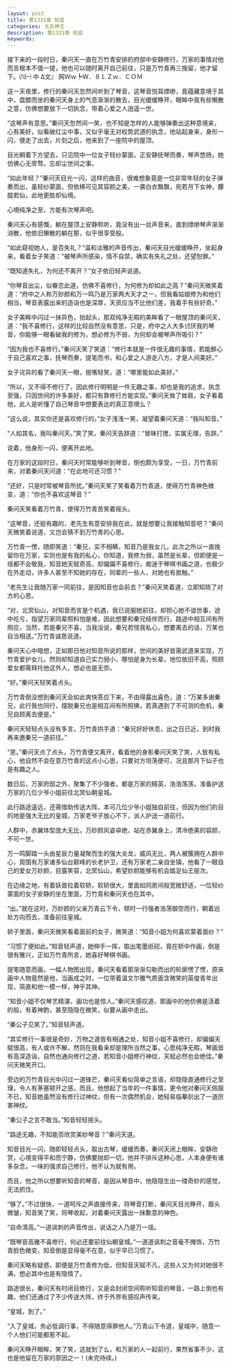 ```yaml
---
layout: post
title: 第1331章 知音
categories: 太古神王
description: 第1331章 知音
keywords:
---
```


接下来的一段时日，秦问天一直在万竹青安排的府邸中安静修行，万家的事情对他而言根本不值一提，他也可以随时离开自己前往，只是万竹青再三挽留，他才留下。㈧㈠ 中 Δ文』 网Ｗｗ┡Ｗ．８⒈Ｚｗ．ＣＯＭ

这一天夜里，修行的秦问天忽然间听到了琴音，这琴音悦耳缥缈，竟蕴藏意境于其中，盘膝而坐的秦问天身上的气息渐渐的散去，目光缓缓睁开，眼眸中竟有些懒散之意，仿佛想要放下一切执念，带着心爱之人逍遥一世。

“这琴声有意思。”秦问天忽然间一笑，也不知是怎样的人能够弹奏出这种意境来，心有美好，似看破红尘中事，又似乎毫无对权势武道的执念，他站起身来，身形一闪，便走了出去，片刻之后，他来到了一座院中的屋顶。

目光朝着下方望去，只见院中一位女子轻纱蒙面，正安静抚琴而奏，琴声悠扬，她仿佛心无旁骛，忘却尘世间之事。

“如此年轻？”秦问天目光一闪，这样的曲音，很难想象竟是一位非常年轻的女子弹奏而出，虽轻纱蒙面，但依稀可见其容颜之美，一袭白衣飘飘，宛若月下女神，朦胧若仙，此地更胜却仙境。

心境纯净之至，方能有次琴声吧。

秦问天心有感慨，躺在屋顶上安静聆听，竟没有出一丝声音来，直到缥缈琴声渐渐消散，他依旧懒散的躺在那，似乎很享受般。

“如此窥视她人，是否失礼？”温和淡雅的声音传出，秦问天目光缓缓睁开，坐起身来，看着女子笑道：“被琴声所感染，情不自禁，确实有失礼之处，还望恕罪。”

“既知道失礼，为何还不离开？”女子依旧轻声说道。

“你琴音出尘，似眷恋此道，仿佛不喜修行，为何修为却如此之高？”秦问天微笑着道：“府中之人称万妙颜和万一鸣乃是万家两大天才之一，但我看姑娘修为和他们相当，琴音表露出来的造诣也是深厚，天资应当不比他们差，我着手有些好奇。”

女子美眸中闪过一抹异色，抬起头，那双纯净无暇的美眸看了一眼屋顶的秦问天，道：“我不喜修行，这样的比较自然没有意思，只是，府中之人大多讨厌我的琴音，你能够一眼看破我的修为，想必修为不弱，为何却会被琴声所吸引？”

“因为我也不喜修行。”秦问天笑了笑道：“修行本就是一件很无趣的事情，若能醉心于自己喜欢之事，抚琴而奏，提笔而书，和心爱之人游走八方，才是人间美好。”

女子诧异的看了秦问天一眼，抿嘴轻笑，道：“哪里能如此美好。”

“所以，又不得不修行了，因此修行明明是一件无趣之事，却也是我的追求，执念至强，只因世间的许多美好，都只有靠修行方能实现。”秦问天耸了耸肩，女子看着他，此人是听懂了自己琴音中想要表达的真正意境么？

“这么说，其实你还是喜欢修行的。”女子浅浅一笑，凝望着秦问天道：“我叫知音。”

“人如其名，我叫秦问天。”笑了笑，秦问天告辞道：“冒昧打搅，实属无理，告辞。”

说着，他身形一闪，便离开此地。

在万家的这段时日，秦问天时常能够听到琴音，倒也颇为享受，一日，万竹青前来，对着秦问天问道：“在此地可还习惯？”

“还好，只是时常被琴音所扰。”秦问天笑了笑看着万竹青道，使得万竹青神色微变，道：“你也不喜欢这琴音？”

秦问天笑看着万竹青，使得万竹青苦笑着摇头。

“这琴音，还挺有趣的，老先生有意安排我在此，就是想要让我接触知音吧？”秦问天微笑着说道，又岂会猜不到万竹青的心思。

万竹青一愣，随即笑道：“秦兄，实不相瞒，知音乃是我女儿，此次之所以一直挽留你在万家，实则也是有我的私心，你知道，我修为弱，虽然是长辈，但即便是一瑶都不会敬我，知音她天赋奇高，却偏偏不喜修行，痴迷于琴棋书画之道，也极少在外走动，许多人甚至不知她的存在，同辈的一些人，对她也有抵触。”

“老先生让我随万家一同前往，是因知音也会前去？”秦问天笑着道，立即知晓了对方的心思。

“对，北冥仙山，对知音而言是个机遇，我已说服她前往，却担心她不谙世事，途中吃亏，指望万家同辈照料怕是难，因此想要和秦兄结伴而行，路途中相互间有所照应，当然，若是秦兄不喜，当我没说，秦兄若怪我私心，想要离去的话，万某也自当相送。”万竹青诚恳说道。

秦问天心中暗想，正如那日他对知音所说的那样，世间的美好皆需武道来实现，万竹青爱护女儿，然则却知道自己实力弱小，哪怕是身为长辈，地位依旧不高，照顾爱女都需拜托他这外人，想必也是无奈。

“好。”秦问天轻笑着点头。

万竹青倒没想到秦问天会如此爽快答应下来，不由得露出喜色，道：“万某多谢秦兄，此行我也同行，摆脱秦兄也是相互间有所照拂，若真遇到了不可测的危机，秦兄自顾离去便是。”

秦问天轻轻点头没有多言，万竹青拱手道：“秦兄好好休息，出之日已近，到时我再来邀秦兄一道前往。”

“恩。”秦问天点了点头，万竹青便又离开，看着他的身影秦问天笑了笑，人皆有私心，他自然不会在意万竹青的这点小心思，只要对方坦荡便可，况且那月下仙子也是有趣之人。

数日后，万家府邸之外，聚集了不少强者，都是万家的精英，浩浩荡荡，准备护送万家的几位少爷小姐前往北冥仙朝皇城。

此行路途遥远，还需借助传送大阵，本可几位少爷小姐独自前往，但因为他们的目的地是强大无比的皇城，万家老爷子放心不下，派人护送一道前行。

人群中，赤翼体型庞大无比，万妙颜风姿卓绝，站在赤翼身上，清冷绝美的容颜，不可一世。

万一鸣脚踏一头由星辰力量凝聚而生的强大炎龙，威风无比，两人被簇拥在人群中心，周围有万家诸多仙台巅峰的长老护卫，还有万家老二亲自坐镇，他看了一眼自己的爱女万妙颜，目露笑容，北冥仙山，希望妙颜能够有机会踏足仙王层次。

在边缘之地，有着妖兽拉着软轿，软轿很大，里面如同房间般宽敞舒适，一位轻纱蒙面的女子安静的坐在里面，万竹青和秦问天也在其中。

“出。”就在这时，万妙颜的父亲万青云下令，顿时一行强者浩荡御空而行，朝着远处方向而去，准备前往皇城。

轿子里面，秦问天微笑看着面前的女子，微笑道：“知音小姐为何喜欢蒙着面纱？”

“习惯了便如此。”知音轻声道，她伸手一挥，取出笔墨纸砚，竟在轿中作画，倒是很有雅兴，正如万竹青所言，她喜好琴棋书画。

提笔随意而画，一幅人物图出现，秦问天看着那渐渐勾勒而出的轮廓愣了愣，原来画中人物竟然是他，当画成之时，一位带着温文尔雅气质面含微笑的英俊青年出现，简直和他一模一样，神乎其神。

“知音小姐不仅琴艺精湛，画功也是惊人。”秦问天感叹道，那画中的他仿佛是活着的般，有着神韵，甚至隐隐在微笑，似要从画中走出。

“秦公子见笑了。”知音轻声道。

“其实修行一事很是奇妙，万物之道皆有相通之处，知音小姐不喜修行，却偏偏天赋很高，有人或许不解，然则在我看来却是理所当然之事，心思纯净无暇，琴画皆有高深造诣，自然也通向修行之道，若知音小姐修行神纹，天赋必然也会绝佳。”秦问天微笑开口。

旁边的万竹青目光中闪过一道锋芒，秦问天看似简单之言语，却隐隐直通修行之至理，令人有茅塞顿开之感，而且，他想起了当年的一件事情，更令他对秦问天佩服不已，知音她虽然没有修行过神纹，但有一次偶然机会，她轻易临摹刻出了一道厉害神纹。

“秦公子之言不敢当。”知音轻轻摇头。

“路途无趣，不知能否欣赏美妙琴音？”秦问天道。

知音目光一闪，随即轻轻点头，取出古琴，缓缓而奏，秦问天闭上眼眸，安静欣赏，心境变得平和而宁静，仿佛要抛却一切，他并不排斥这种心思，人本身便有诸多杂念，一味的强求自己修行，他不认为就有用。

而且，他之所以想要听知音的琴音，是因从琴音中，他隐隐生出一缕奇妙的感觉，无法抓住。

“够了。”不过很快，一道呵斥之声直接传来，将琴音打断，秦问天目光睁开，眉头微皱，知音笑了笑，将琴收起，对着秦问天露出一抹歉意的神色。

“自命清高。”一道讽刺的声音传出，说话之人乃是万一瑶。

“既琴音高雅不喜修行，何必还要前往仙朝皇城。”一道道讽刺之音毫不掩饰，万竹青脸色微变，知音倒是显得毫不在意，似乎早已习惯了。

秦问天略有疑惑，即便是万竹青修为低，但知音天赋不凡，这些人又为何对她很不满，想必其中也是有隐情了。

路途很长，秦问天有时闭目修行，又是会封闭空间聆听知音的琴音，一路上倒也有趣，他们还通过了不少传送大阵，终于外界有感叹声传来。

“皇城，到了。”

“入了皇城，务必低调行事，不得随意得罪他人。”万青山下令道，皇城中，随意一个人他们可能都惹不起。

秦问天睁开眼眸，笑了笑，这就到了么，和万家的人一起前行，果然省事不少，这也是他留在万家的原因之一！(未完待续。)
